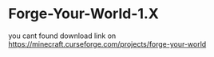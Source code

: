# Forge-Your-World-1.X

you cant found download link on https://minecraft.curseforge.com/projects/forge-your-world
